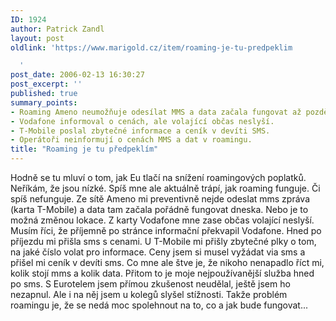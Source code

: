 ```yaml
---
ID: 1924
author: Patrick Zandl
layout: post
oldlink: 'https://www.marigold.cz/item/roaming-je-tu-predpeklim

  '
post_date: 2006-02-13 16:30:27
post_excerpt: ''
published: true
summary_points:
- Roaming Ameno neumožňuje odesílat MMS a data začala fungovat až později.
- Vodafone informoval o cenách, ale volající občas neslyší.
- T-Mobile poslal zbytečné informace a ceník v devíti SMS.
- Operátoři neinformují o cenách MMS a dat v roamingu.
title: "Roaming je tu předpeklím"
---
```


<p>Hodně se tu mluví o tom, jak Eu tlačí na snížení roamingových poplatků. Neříkám, že jsou nízké. Spíš mne ale aktuálně trápí, jak roaming funguje. Či spíš nefunguje. Ze sítě Ameno mi preventivně nejde odeslat mms zpráva (karta T-Mobile) a data tam začala pořádně fungovat dneska. Nebo je to možná změnou lokace. Z karty Vodafone mne zase občas volající neslyší. Musím říci, že příjemně po stránce informační překvapil Vodafone. Hned po příjezdu mi přišla sms s cenami. U T-Mobile mi přišly zbytečné plky o tom, na jaké číslo volat pro informace. Ceny jsem si musel vyžádat via sms a přišel mi ceník v devíti sms. Co mne ale štve je, že nikoho nenapadlo říct mi, kolik stojí mms a kolik data. Přitom to je moje nejpoužívanější služba hned po sms. S Eurotelem jsem přímou zkušenost neudělal, ještě jsem ho nezapnul. Ale i na něj jsem u kolegů slyšel stížnosti. Takže problém roamingu je, že se nedá moc spolehnout na to, co a jak bude fungovat...
</p>